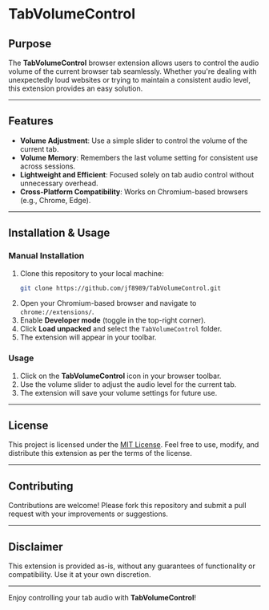 # TabVolumeControl

## Purpose
The **TabVolumeControl** browser extension allows users to control the audio volume of the current browser tab seamlessly. Whether you're dealing with unexpectedly loud websites or trying to maintain a consistent audio level, this extension provides an easy solution.

---

## Features
- **Volume Adjustment**: Use a simple slider to control the volume of the current tab.
- **Volume Memory**: Remembers the last volume setting for consistent use across sessions.
- **Lightweight and Efficient**: Focused solely on tab audio control without unnecessary overhead.
- **Cross-Platform Compatibility**: Works on Chromium-based browsers (e.g., Chrome, Edge).

---

## Installation & Usage

### Manual Installation
1. Clone this repository to your local machine:
   ```bash
   git clone https://github.com/jf8989/TabVolumeControl.git
   ```
2. Open your Chromium-based browser and navigate to `chrome://extensions/`.
3. Enable **Developer mode** (toggle in the top-right corner).
4. Click **Load unpacked** and select the `TabVolumeControl` folder.
5. The extension will appear in your toolbar.

### Usage
1. Click on the **TabVolumeControl** icon in your browser toolbar.
2. Use the volume slider to adjust the audio level for the current tab.
3. The extension will save your volume settings for future use.

---

## License

This project is licensed under the [MIT License](https://opensource.org/licenses/MIT). Feel free to use, modify, and distribute this extension as per the terms of the license.

---

## Contributing
Contributions are welcome! Please fork this repository and submit a pull request with your improvements or suggestions.

---

## Disclaimer
This extension is provided as-is, without any guarantees of functionality or compatibility. Use it at your own discretion.

---

Enjoy controlling your tab audio with **TabVolumeControl**!

